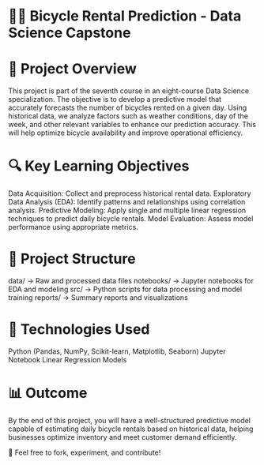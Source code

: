 # 🚴‍♂️ Bicycle Rental Prediction - Data Science Capstone


# 📌 Project Overview
This project is part of the seventh course in an eight-course Data Science specialization. The objective is to develop a predictive model that accurately forecasts the number of bicycles rented on a given day. Using historical data, we analyze factors such as weather conditions, day of the week, and other relevant variables to enhance our prediction accuracy. This will help optimize bicycle availability and improve operational efficiency.

# 🔍 Key Learning Objectives
Data Acquisition: Collect and preprocess historical rental data.
Exploratory Data Analysis (EDA): Identify patterns and relationships using correlation analysis.
Predictive Modeling: Apply single and multiple linear regression techniques to predict daily bicycle rentals.
Model Evaluation: Assess model performance using appropriate metrics.
# 📂 Project Structure
data/ → Raw and processed data files
notebooks/ → Jupyter notebooks for EDA and modeling
src/ → Python scripts for data processing and model training
reports/ → Summary reports and visualizations

# 🚀 Technologies Used
Python (Pandas, NumPy, Scikit-learn, Matplotlib, Seaborn)
Jupyter Notebook
Linear Regression Models
# 📊 Outcome
By the end of this project, you will have a well-structured predictive model capable of estimating daily bicycle rentals based on historical data, helping businesses optimize inventory and meet customer demand efficiently.

🔗 Feel free to fork, experiment, and contribute!
